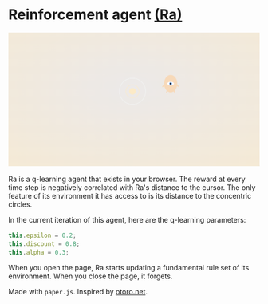 # Reinforcement agent [(Ra)](https://lunarbaby.ml)

![image](image.png)

Ra is a q-learning agent that exists in your browser. The reward at every time
step is negatively correlated with Ra's distance to the cursor. The only feature
of its environment it has access to is its distance to the concentric circles.

In the current iteration of this agent, here are the q-learning parameters:

```javascript
this.epsilon = 0.2;
this.discount = 0.8;
this.alpha = 0.3;
```

When you open the page, Ra starts updating a fundamental rule set of its
environment. When you close the page, it forgets.

Made with `paper.js`.
Inspired by [otoro.net](https://otoro.net/).
